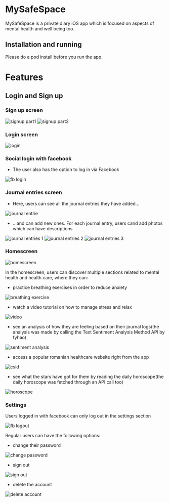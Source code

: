 # MySafeSpace
MySafeSpace is a private diary iOS app which is focused on aspects of mental health and well being too.

## Installation and running
Please do a pod install before you run the app.

# Features
## Login and Sign up
### Sign up screen
![signup part1](https://media.giphy.com/media/hQyaWcU3bvbDzUesPM/giphy.gif)
![signup part2](https://media.giphy.com/media/xWbnTBDrKyxWt0Srkv/giphy.gif)
### Login screen
![login](https://media.giphy.com/media/ZUGXSSOufLfNsgkiUz/giphy.gif)
### Social login with facebook
- The user also has the option to log in via Facebook

![fb login](https://media.giphy.com/media/Kvcb10LlNy5Z8tFb9v/giphy.gif)

### Journal entries screen
- Here, users can see all the journal entries they have added...

![journal entrie](https://media.giphy.com/media/QlouNhsrTVx5b5boic/giphy.gif)
- ...and can add new ones. For each journal entry, users cand add photos which can have descriptions

![journal entries 1](https://media.giphy.com/media/yvklrUssJqnxb9MFI1/giphy.gif)
![journal entries 2](https://media.giphy.com/media/5M3fZWsbo2BtznLZug/giphy.gif)
![journal entries 3](https://media.giphy.com/media/qyjlsmYYtZf9sVsyip/giphy.gif)

### Homescreen
![homescreen](https://media.giphy.com/media/1yqe4lNP3DFIeVbmHQ/giphy.gif)

In the homescreen, users can discover multiple sections related to mental health and health care, where they can:
- practice breathing exercises in order to reduce anxiety

![breathing exercise](https://media.giphy.com/media/mr6BhLWOz4wqyY0GUO/giphy.gif)

- watch a video tutorial on how to manage stress and relax

![video](https://media.giphy.com/media/HRBrEz1UuwdjEf3N41/giphy.gif)

- see an analysis of how they are feeling based on their journal logs(the analysis was made by calling the Text Sentiment Analysis Method API by fyhao)

![sentiment analysis](https://media.giphy.com/media/iUcv1MI4iwYiY0OeF9/giphy.gif)

- access a popular romanian healthcare website right from the app

![csid](https://media.giphy.com/media/2tlxPeycYDdU8HjVJa/giphy.gif)

- see what the stars have got for them by reading the daily horoscope(the daily horoscope was fetched through an API call too)

![horoscope](https://media.giphy.com/media/qRWQkoAuUOaNJVX7BO/giphy.gif)

### Settings
Users logged in with facebook can only log out in the settings section

![fb logout](https://media.giphy.com/media/rBjZCzqo8ExJtSvFGc/giphy.gif)

Regular users can have the following options:
- change their password

![change password](https://media.giphy.com/media/xhDlreOObP39Pxw9si/giphy.gif)

- sign out

![sign out](https://media.giphy.com/media/VZvO0TjBtKwOH8o0EE/giphy.gif)

- delete the account

![delete account](https://media.giphy.com/media/s9jN6EZx8W6fIzZUQ5/giphy.gif)






